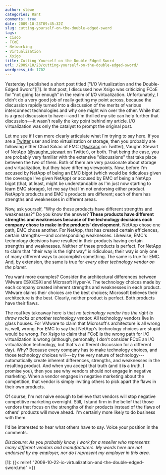 ```yaml
---
author: slowe
categories: Rant
comments: true
date: 2009-10-23T09:45:32Z
slug: cutting-yourself-on-the-double-edged-sword
tags:
- Cisco
- FCoE
- Networking
- Virtualization
- Xsigo
title: Cutting Yourself on the Double-Edged Sword
url: /2009/10/23/cutting-yourself-on-the-double-edged-sword/
wordpress_id: 1702
---
```


Yesterday I published a short post titled ["I/O Virtualization and the Double-Edged Sword"][1]. In that post, I discussed how Xsigo was criticizing FCoE for "not going far enough" in the realm of I/O virtualization. Unfortunately, I didn't do a very good job of really getting my point across, because the discussion rapidly turned into a discussion of the merits of various interconnect technologies and why one might win over the other. While that is a great discussion to have---and I'm thrilled my site can help further that discussion---it wasn't really the key point behind my article. I/O virtualization was only the catalyst to prompt the original post.

Let me see if I can more clearly articulate what I'm trying to say here. If you are a [Twitter](http://twitter.com) user and into virtualization or storage, then you probably are following either Chad Sakac of EMC ([@sakacc](http://twitter.com/sakacc) on Twitter), Vaughn Stewart of NetApp ([@vaughn_stewart](http://twitter.com/vaughn_stewart) on Twitter), or both. That being the case, you are probably very familiar with the extensive "discussions" that take place between the two of them. Both of them are very passionate about storage and virtualization, but they have differing viewpoints. Now, before I'm accused by NetApp of being an EMC bigot (which would be ridiculous given the coverage I've given NetApp) or accused by EMC of being a NetApp bigot (that, at least, might be understandable as I'm just now starting to learn EMC storage), let me say that I'm not endorsing either product. NetApp's products and EMC's products are different; each of them has strengths and weaknesses in different areas.

Now, ask yourself, "Why do these products have different strengths and weaknesses?" Do you know the answer? **These products have different strengths and weaknesses because of the technology decisions each company chose to make in the products' development.** NetApp chose one path, EMC chose another. For NetApp, that has created certain efficiences, certain strengths---and corresponding weaknesses. Likewise, EMC's technology decisions have resulted in their products having certain strengths and weaknesses. Neither of these products is perfect. For NetApp to claim that "their way is the right way" is ridiculous; their way is only one of many different ways to accomplish something. The same is true for EMC. And, by extension, the same is true for _every other technology vendor on the planet._

You want more examples? Consider the architectural differences between VMware ESX/ESXi and Microsoft Hyper-V. The technology choices made by each company created inherent strengths and weaknesses in each product. VMware claims their choices are the best choices; Microsoft believes their architecture is the best. Clearly, neither product is perfect. Both products have their flaws.

The real key takeaway here is that _no technology vendor has the right to throw rocks at another technology vendor._ All technology vendors live in glass houses. For VMware to claim that Microsoft's architecture is all wrong is, well, wrong. For EMC to say that NetApp's technology choices are stupid would be wrong. For Xsigo to claim that FCoE is the wrong path for I/O virtualization is wrong (although, personally, I don't consider FCoE an I/O virtualization technology, but that's a different discussion for a different day). Why? Because every company has to make technology choices, and those technology choices will---by the very nature of technology---automatically create inherent differences, strengths, and weaknesses in the resulting product. And when you accept that truth (and it **is** a truth, I promise you), then you see why vendors should not engage in negative marketing. When a vendor engages in negative marketing about the competition, that vendor is simply inviting others to pick apart the flaws in their own products.

Of course, I'm not naive enough to believe that vendors will stop negative competitive marketing overnight. Still, I stand firm in the belief that those vendors that focus on the strengths of their products instead of the flaws of others' products will move ahead. I'm certainly more likely to do business with them.

I'd be interested to hear what others have to say. Voice your position in the comments.

_Disclosure: As you probably know, I work for a reseller who represents many different vendors and manufacturers. My words here are not endorsed by my employer, nor do I represent my employer in this area._

[1]: {{< relref "2009-10-22-io-virtualization-and-the-double-edged-sword.md" >}}
